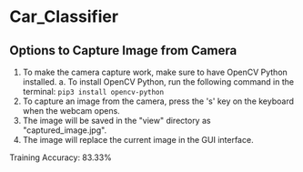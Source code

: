 # Car_Classifier

## Options to Capture Image from Camera
1. To make the camera capture work, make sure to have OpenCV Python installed. 
    a. To install OpenCV Python, run the following command in the terminal: `pip3 install opencv-python`
2. To capture an image from the camera, press the 's' key on the keyboard when the webcam opens. 
3. The image will be saved in the "view" directory as "captured_image.jpg".
4. The image will replace the current image in the GUI interface. 

Training Accuracy: 83.33%



